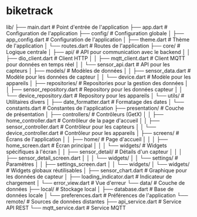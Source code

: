 # biketrack

lib/
  ├── main.dart                    # Point d'entrée de l'application
  ├── app.dart                     # Configuration de l'application
  ├── config/                      # Configuration globale
  │   ├── app_config.dart          # Configuration de l'application
  │   ├── theme.dart               # Thème de l'application
  │   └── routes.dart              # Routes de l'application
  ├── core/                        # Logique centrale
  │   ├── api/                     # API pour communication avec le backend
  │   │   ├── dio_client.dart      # Client HTTP
  │   │   ├── mqtt_client.dart     # Client MQTT pour données en temps réel
  │   │   └── sensor_api.dart      # API pour les capteurs
  │   ├── models/                  # Modèles de données
  │   │   ├── sensor_data.dart     # Modèle pour les données de capteur
  │   │   └── device.dart          # Modèle pour les appareils
  │   ├── repositories/            # Repositories pour la gestion des données
  │   │   ├── sensor_repository.dart   # Repository pour les données capteur
  │   │   └── device_repository.dart   # Repository pour les appareils
  │   └── utils/                   # Utilitaires divers
  │       ├── date_formatter.dart  # Formatage des dates
  │       └── constants.dart       # Constantes de l'application
  ├── presentation/                # Couche de présentation
  │   ├── controllers/             # Contrôleurs (GetX)
  │   │   ├── home_controller.dart   # Contrôleur de la page d'accueil
  │   │   ├── sensor_controller.dart # Contrôleur pour les capteurs
  │   │   └── device_controller.dart # Contrôleur pour les appareils
  │   ├── screens/                 # Écrans de l'application
  │   │   ├── home/                  # Page d'accueil
  │   │   │   ├── home_screen.dart     # Écran principal
  │   │   │   └── widgets/             # Widgets spécifiques à l'écran
  │   │   ├── sensor_detail/         # Détails d'un capteur
  │   │   │   ├── sensor_detail_screen.dart
  │   │   │   └── widgets/
  │   │   └── settings/              # Paramètres
  │   │       ├── settings_screen.dart
  │   │       └── widgets/
  │   └── widgets/                 # Widgets globaux réutilisables
  │       ├── sensor_chart.dart      # Graphique pour les données de capteur
  │       ├── loading_indicator.dart # Indicateur de chargement
  │       └── error_view.dart        # Vue d'erreur
  └── data/                        # Couche de données
      ├── local/                   # Stockage local
      │   ├── database.dart          # Base de données locale
      │   └── preferences.dart       # Préférences de l'application
      └── remote/                  # Sources de données distantes
          ├── api_service.dart       # Service API REST
          └── mqtt_service.dart      # Service MQTT

